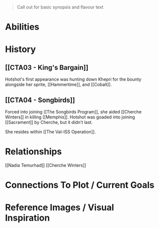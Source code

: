 > Call out for basic synopsis and flavour text

# Abilities

# History

## [[CTA03 - King's Bargain]]
Hotshot's first appearance was hunting down Khepri for the bounty alongside her sprite, [[Hammertime]], and [[Cobalt]].
## [[CTA04 - Songbirds]]
Forced into joining [[The Songbirds Program]], she aided [[Cherche Winters]] in killing [[Memphis]]. Hotshot was goaded into joining [[Sacrament]] by Cherche, but it didn't last.

She resides within [[The Val-ISS Operation]].
# Relationships
[[Nadia Temurhad]]
[[Cherche Winters]]
# Connections To Plot / Current Goals

# Reference Images / Visual Inspiration